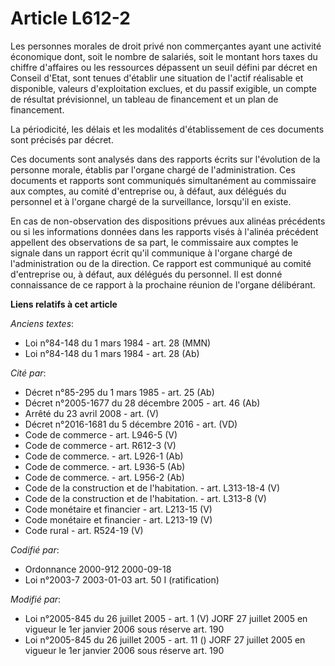# Article L612-2

Les personnes morales de droit privé non commerçantes ayant une activité économique dont, soit le nombre de salariés, soit le
montant hors taxes du chiffre d'affaires ou les ressources dépassent un seuil défini par décret en Conseil d'Etat, sont
tenues d'établir une situation de l'actif réalisable et disponible, valeurs d'exploitation exclues, et du passif exigible, un
compte de résultat prévisionnel, un tableau de financement et un plan de financement.

La périodicité, les délais et les modalités d'établissement de ces documents sont précisés par décret.

Ces documents sont analysés dans des rapports écrits sur l'évolution de la personne morale, établis par l'organe chargé de
l'administration. Ces documents et rapports sont communiqués simultanément au commissaire aux comptes, au comité d'entreprise
ou, à défaut, aux délégués du personnel et à l'organe chargé de la surveillance, lorsqu'il en existe.

En cas de non-observation des dispositions prévues aux alinéas précédents ou si les informations données dans les rapports
visés à l'alinéa précédent appellent des observations de sa part, le commissaire aux comptes le signale dans un rapport écrit
qu'il communique à l'organe chargé de l'administration ou de la direction. Ce rapport est communiqué au comité d'entreprise
ou, à défaut, aux délégués du personnel. Il est donné connaissance de ce rapport à la prochaine réunion de l'organe
délibérant.

**Liens relatifs à cet article**

_Anciens textes_:

  - Loi n°84-148 du 1 mars 1984 - art. 28 (MMN)
  - Loi n°84-148 du 1 mars 1984 - art. 28 (Ab)

_Cité par_:

  - Décret n°85-295 du 1 mars 1985 - art. 25 (Ab)
  - Décret n°2005-1677 du 28 décembre 2005 - art. 46 (Ab)
  - Arrêté du 23 avril 2008 - art. (V)
  - Décret n°2016-1681 du 5 décembre 2016 - art. (VD)
  - Code de commerce - art. L946-5 (V)
  - Code de commerce - art. R612-3 (V)
  - Code de commerce. - art. L926-1 (Ab)
  - Code de commerce. - art. L936-5 (Ab)
  - Code de commerce. - art. L956-2 (Ab)
  - Code de la construction et de l'habitation. - art. L313-18-4 (V)
  - Code de la construction et de l'habitation. - art. L313-8 (V)
  - Code monétaire et financier - art. L213-15 (V)
  - Code monétaire et financier - art. L213-19 (V)
  - Code rural - art. R524-19 (V)

_Codifié par_:

  - Ordonnance 2000-912 2000-09-18
  - Loi n°2003-7 2003-01-03 art. 50 I (ratification)

_Modifié par_:

  - Loi n°2005-845 du 26 juillet 2005 - art. 1 (V) JORF 27 juillet 2005 en vigueur le 1er janvier 2006 sous réserve art. 190
  - Loi n°2005-845 du 26 juillet 2005 - art. 11 () JORF 27 juillet 2005 en vigueur le 1er janvier 2006 sous réserve art. 190
